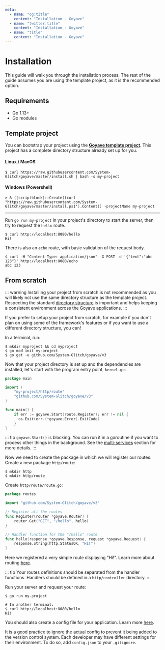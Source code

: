 ```yaml
---
meta:
  - name: "og:title"
    content: "Installation - Goyave"
  - name: "twitter:title"
    content: "Installation - Goyave"
  - name: "title"
    content: "Installation - Goyave"
---
```


# Installation

This guide will walk you through the installation process. The rest of the guide assumes you are using the template project, as it is the recommended option.

## Requirements

- Go 1.13+
- Go modules

## Template project

You can bootstrap your project using the **[Goyave template project](https://github.com/System-Glitch/goyave-template)**. This project has a complete directory structure already set up for you.

#### Linux / MacOS

```
$ curl https://raw.githubusercontent.com/System-Glitch/goyave/master/install.sh | bash -s my-project
```

#### Windows (Powershell)

```
> & ([scriptblock]::Create((curl "https://raw.githubusercontent.com/System-Glitch/goyave/master/install.ps1").Content)) -projectName my-project
```

---

Run `go run my-project` in your project's directory to start the server, then try to request the `hello` route.
```
$ curl http://localhost:8080/hello
Hi!
```

There is also an `echo` route, with basic validation of the request body.
```
$ curl -H "Content-Type: application/json" -X POST -d '{"text":"abc 123"}' http://localhost:8080/echo
abc 123
```

## From scratch

::: warning
Installing your project from scratch is not recommended as you will likely not use the same directory structure as the template project. Respecting the standard [directory structure](./architecture-concepts.html#directory-structure) is important and helps keeping a consistent environment across the Goyave applications.
:::

If you prefer to setup your project from scratch, for example if you don't plan on using some of the framework's features or if you want to use a different directory structure, you can!

In a terminal, run:
```
$ mkdir myproject && cd myproject
$ go mod init my-project
$ go get -u github.com/System-Glitch/goyave/v3
```

Now that your project directory is set up and the dependencies are installed, let's start with the program entry point, `kernel.go`:
``` go
package main

import (
    "my-project/http/route"
    "github.com/System-Glitch/goyave/v3"
)

func main() {
    if err := goyave.Start(route.Register); err != nil {
      os.Exit(err.(*goyave.Error).ExitCode)
    }
}
```

::: tip
`goyave.Start()` is blocking. You can run it in a goroutine if you want to process other things in the background. See the [multi-services](./advanced/multi-services.html) section for more details.
:::

Now we need to create the package in which we will register our routes. Create a new package `http/route`:
```
$ mkdir http
$ mkdir http/route
```

Create `http/route/route.go`:
``` go
package routes

import "github.com/System-Glitch/goyave/v3"

// Register all the routes
func Register(router *goyave.Router) {
	router.Get("GET", "/hello", hello)
}

// Handler function for the "/hello" route
func hello(response *goyave.Response, request *goyave.Request) {
	response.String(http.StatusOK, "Hi!")
}
```

Here we registered a very simple route displaying "Hi!". Learn more about routing [here](./basics/routing.html).

::: tip
Your routes definitions should be separated from the handler functions. Handlers should be defined in a `http/controller` directory.
:::

Run your server and request your route:
```
$ go run my-project

# In another terminal:
$ curl http://localhost:8080/hello
Hi!
```

You should also create a config file for your application. Learn more [here](./configuration.html).

It is a good practice to ignore the actual config to prevent it being added to the version control system. Each developer may have different settings for their environment. To do so, add `config.json` to your `.gitignore`.
